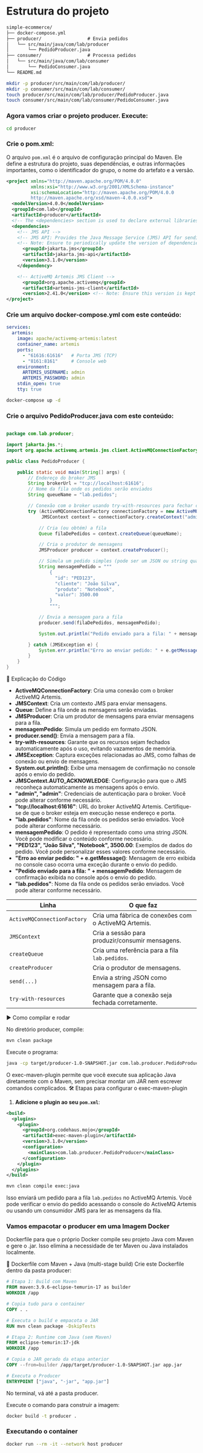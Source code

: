 
# Estrutura do projeto

```markdown
simple-ecommerce/
├── docker-compose.yml
├── producer/                 # Envia pedidos
│   └── src/main/java/com/lab/producer
│       └── PedidoProducer.java
├── consumer/                 # Processa pedidos
│   └── src/main/java/com/lab/consumer
│       └── PedidoConsumer.java
└── README.md
```


```bash
mkdir -p producer/src/main/com/lab/producer/ 
mkdir -p consumer/src/main/com/lab/consumer/
touch producer/src/main/com/lab/producer/PedidoProducer.java
touch consumer/src/main/com/lab/consumer/PedidoConsumer.java
```

### Agora vamos criar o projeto producer. Execute:

```bash
cd producer
```

### Crie o pom.xml:

O arquivo `pom.xml` é o arquivo de configuração principal do Maven. Ele define a estrutura do projeto, suas dependências, e outras informações importantes, como o identificador do grupo, o nome do artefato e a versão.

```xml
<project xmlns="http://maven.apache.org/POM/4.0.0" 
         xmlns:xsi="http://www.w3.org/2001/XMLSchema-instance"
         xsi:schemaLocation="http://maven.apache.org/POM/4.0.0 
         http://maven.apache.org/xsd/maven-4.0.0.xsd">
  <modelVersion>4.0.0</modelVersion>
  <groupId>com.lab</groupId>
  <artifactId>producer</artifactId>
  <!-- The <dependencies> section is used to declare external libraries required by the project. -->
  <dependencies>
    <!-- JMS API -->
    <!-- JMS API: Provides the Java Message Service (JMS) API for sending and receiving messages between distributed systems -->
    <!-- Note: Ensure to periodically update the version of dependencies to include the latest features and security patches -->
      <groupId>jakarta.jms</groupId>
      <artifactId>jakarta.jms-api</artifactId>
      <version>3.1.0</version>
    </dependency>

    <!-- ActiveMQ Artemis JMS Client -->
      <groupId>org.apache.activemq</groupId>
      <artifactId>artemis-jms-client</artifactId>
      <version>2.41.0</version> <!-- Note: Ensure this version is kept up to date with the latest stable release. Check the latest version at https://activemq.apache.org/components/artemis/download -->
</project>
```

### Crie um arquivo docker-compose.yml com este conteúdo:

```yaml
services:
  artemis:
    image: apache/activemq-artemis:latest
    container_name: artemis
    ports:
      - "61616:61616"   # Porta JMS (TCP)
      - "8161:8161"     # Console web
    environment:
      ARTEMIS_USERNAME: admin
      ARTEMIS_PASSWORD: admin
    stdin_open: true
    tty: true
```


```bash
docker-compose up -d
```

### Crie o arquivo PedidoProducer.java com este conteúdo:

```java

package com.lab.producer;

import jakarta.jms.*;
import org.apache.activemq.artemis.jms.client.ActiveMQConnectionFactory;

public class PedidoProducer {

    public static void main(String[] args) {
        // Endereço do broker JMS
        String brokerUrl = "tcp://localhost:61616";
        // Nome da fila onde os pedidos serão enviados
        String queueName = "lab.pedidos";

        // Conexão com o broker usando try-with-resources para fechar corretamente
        try (ActiveMQConnectionFactory connectionFactory = new ActiveMQConnectionFactory(brokerUrl);
             JMSContext context = connectionFactory.createContext("admin", "admin", JMSContext.AUTO_ACKNOWLEDGE)) {

            // Cria (ou obtém) a fila
            Queue filaDePedidos = context.createQueue(queueName);

            // Cria o produtor de mensagens
            JMSProducer producer = context.createProducer();

            // Simula um pedido simples (pode ser um JSON ou string qualquer)
            String mensagemPedido = """
                {
                  "id": "PED123",
                  "cliente": "João Silva",
                  "produto": "Notebook",
                  "valor": 3500.00
                }
                """;

            // Envia a mensagem para a fila
            producer.send(filaDePedidos, mensagemPedido);

            System.out.println("Pedido enviado para a fila: " + mensagemPedido);

        } catch (JMSException e) {
            System.err.println("Erro ao enviar pedido: " + e.getMessage());
        }
    }
}
```
📘 Explicação do Código
- **ActiveMQConnectionFactory**: Cria uma conexão com o broker ActiveMQ Artemis.
- **JMSContext**: Cria um contexto JMS para enviar mensagens.   
- **Queue**: Define a fila onde as mensagens serão enviadas.
- **JMSProducer**: Cria um produtor de mensagens para enviar mensagens para a fila.
- **mensagemPedido**: Simula um pedido em formato JSON.
- **producer.send()**: Envia a mensagem para a fila.
- **try-with-resources**: Garante que os recursos sejam fechados automaticamente após o uso, evitando vazamentos de memória.
- **JMSException**: Captura exceções relacionadas ao JMS, como falhas de conexão ou envio de mensagens.
- **System.out.println()**: Exibe uma mensagem de confirmação no console após o envio do pedido.
- **JMSContext.AUTO_ACKNOWLEDGE**: Configuração para que o JMS reconheça automaticamente as mensagens após o envio.
- **"admin", "admin"**: Credenciais de autenticação para o broker. Você pode alterar conforme necessário.
- **"tcp://localhost:61616"**: URL do broker ActiveMQ Artemis. Certifique-se de que o broker esteja em execução nesse endereço e porta.
- **"lab.pedidos"**: Nome da fila onde os pedidos serão enviados. Você pode alterar conforme necessário.
- **mensagemPedido**: O pedido é representado como uma string JSON. Você pode modificar o conteúdo conforme necessário.
- **"PED123", "João Silva", "Notebook", 3500.00**: Exemplos de dados do pedido. Você pode personalizar esses valores conforme necessário.
- **"Erro ao enviar pedido: " + e.getMessage()**: Mensagem de erro exibida no console caso ocorra uma exceção durante o envio do pedido.
- **"Pedido enviado para a fila: " + mensagemPedido**: Mensagem de confirmação exibida no console após o envio do pedido.   
- **"lab.pedidos"**: Nome da fila onde os pedidos serão enviados. Você pode alterar conforme necessário.

| Linha | O que faz                                                                 |
|-------|---------------------------------------------------------------------------|
| `ActiveMQConnectionFactory` | Cria uma fábrica de conexões com o ActiveMQ Artemis.           |
| `JMSContext` | Cria a sessão para produzir/consumir mensagens.                       |
| `createQueue` | Cria uma referência para a fila `lab.pedidos`.                      |
| `createProducer` | Cria o produtor de mensagens.                                   |
| `send(...)` | Envia a string JSON como mensagem para a fila.                       |
| `try-with-resources` | Garante que a conexão seja fechada corretamente.            |


▶️ Como compilar e rodar

No diretório producer, compile:
```bash
mvn clean package
```
Execute o programa:
```bash
java -cp target/producer-1.0-SNAPSHOT.jar com.lab.producer.PedidoProducer
```

O exec-maven-plugin permite que você execute sua aplicação Java diretamente com o Maven, sem precisar montar um JAR nem escrever comandos complicados.
🛠️ Etapas para configurar o exec-maven-plugin
1. **Adicione o plugin ao seu `pom.xml`**:

```xml
<build>
  <plugins>
    <plugin>
      <groupId>org.codehaus.mojo</groupId>
      <artifactId>exec-maven-plugin</artifactId>
      <version>3.1.0</version>
      <configuration>
        <mainClass>com.lab.producer.PedidoProducer</mainClass>
      </configuration>
    </plugin>
  </plugins>
</build>

```

```bash
mvn clean compile exec:java
```


Isso enviará um pedido para a fila `lab.pedidos` no ActiveMQ Artemis. Você pode verificar o envio do pedido acessando o console do ActiveMQ Artemis ou usando um consumidor JMS para ler as mensagens da fila.

### Vamos empacotar o producer em uma Imagem Docker

Dockerfile para que o próprio Docker compile seu projeto Java com Maven e gere o .jar. Isso elimina a necessidade de ter Maven ou Java instalados localmente.

🐳 Dockerfile com Maven + Java (multi-stage build)
Crie este Dockerfile dentro da pasta producer:

```dockerfile
# Etapa 1: Build com Maven
FROM maven:3.9.6-eclipse-temurin-17 as builder
WORKDIR /app

# Copia tudo para o container
COPY . .

# Executa o build e empacota o JAR
RUN mvn clean package -DskipTests

# Etapa 2: Runtime com Java (sem Maven)
FROM eclipse-temurin:17-jdk
WORKDIR /app

# Copia o JAR gerado da etapa anterior
COPY --from=builder /app/target/producer-1.0-SNAPSHOT.jar app.jar

# Executa o Producer
ENTRYPOINT ["java", "-jar", "app.jar"]
```

No terminal, vá até a pasta producer.

Execute o comando para construir a imagem:
```bash
docker build -t producer .
```
### Executando o container

```bash
docker run --rm -it --network host producer
```     
